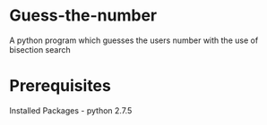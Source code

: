 # Guess-the-number
A python program which guesses the users number with the use of bisection search

# Prerequisites
Installed Packages - python 2.7.5
